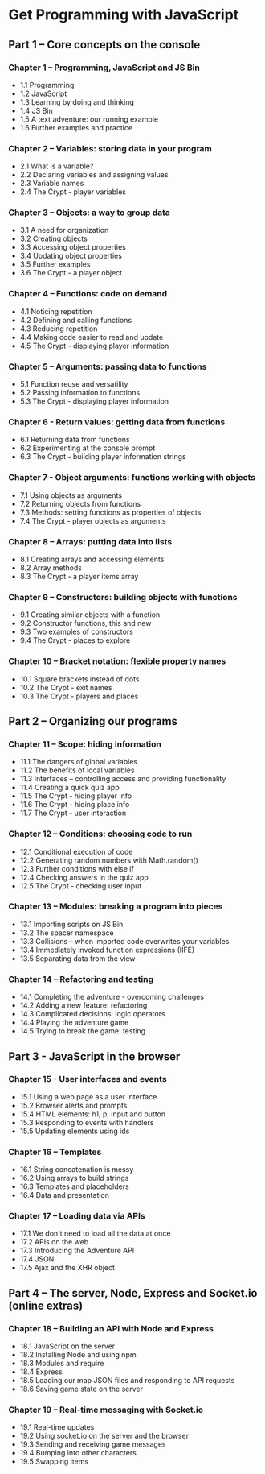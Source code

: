 # Get Programming with JavaScript



## Part 1 – Core concepts on the console

### Chapter 1 – Programming, JavaScript and JS Bin
* 1.1 Programming
* 1.2 JavaScript
* 1.3 Learning by doing and thinking
* 1.4 JS Bin
* 1.5 A text adventure: our running example
* 1.6 Further examples and practice

### Chapter 2 – Variables: storing data in your program
* 2.1 What is a variable?
* 2.2 Declaring variables and assigning values
* 2.3 Variable names
* 2.4 The Crypt - player variables

### Chapter 3 – Objects: a way to group data
* 3.1 A need for organization
* 3.2 Creating objects
* 3.3 Accessing object properties
* 3.4 Updating object properties
* 3.5 Further examples
* 3.6 The Crypt - a player object

### Chapter 4 – Functions: code on demand
* 4.1 Noticing repetition
* 4.2 Defining and calling functions
* 4.3 Reducing repetition
* 4.4 Making code easier to read and update
* 4.5 The Crypt - displaying player information

### Chapter 5 – Arguments: passing data to functions
* 5.1 Function reuse and versatility
* 5.2 Passing information to functions
* 5.3 The Crypt - displaying player information

### Chapter 6 - Return values: getting data from functions
* 6.1 Returning data from functions
* 6.2 Experimenting at the console prompt
* 6.3 The Crypt - building player information strings

### Chapter 7 - Object arguments: functions working with objects
* 7.1 Using objects as arguments
* 7.2 Returning objects from functions
* 7.3 Methods: setting functions as properties of objects
* 7.4 The Crypt - player objects as arguments

### Chapter 8 – Arrays: putting data into lists
* 8.1 Creating arrays and accessing elements
* 8.2 Array methods
* 8.3 The Crypt - a player items array

### Chapter 9 – Constructors: building objects with functions
* 9.1 Creating similar objects with a function
* 9.2 Constructor functions, this and new
* 9.3 Two examples of constructors
* 9.4 The Crypt - places to explore

### Chapter 10 – Bracket notation: flexible property names
* 10.1 Square brackets instead of dots
* 10.2 The Crypt - exit names
* 10.3 The Crypt - players and places


## Part 2 – Organizing our programs

### Chapter 11 – Scope: hiding information
* 11.1 The dangers of global variables 
* 11.2 The benefits of local variables
* 11.3 Interfaces – controlling access and providing functionality
* 11.4 Creating a quick quiz app
* 11.5 The Crypt - hiding player info
* 11.6 The Crypt - hiding place info
* 11.7 The Crypt - user interaction

### Chapter 12 – Conditions: choosing code to run
* 12.1 Conditional execution of code
* 12.2 Generating random numbers with Math.random()
* 12.3 Further conditions with else if
* 12.4 Checking answers in the quiz app
* 12.5 The Crypt - checking user input

### Chapter 13 – Modules: breaking a program into pieces
* 13.1 Importing scripts on JS Bin
* 13.2 The spacer namespace
* 13.3 Collisions – when imported code overwrites your variables
* 13.4 Immediately invoked function expressions (IIFE)
* 13.5 Separating data from the view

### Chapter 14 – Refactoring and testing
* 14.1 Completing the adventure - overcoming challenges
* 14.2 Adding a new feature: refactoring
* 14.3 Complicated decisions: logic operators
* 14.4 Playing the adventure game
* 14.5 Trying to break the game: testing

## Part 3 - JavaScript in the browser

### Chapter 15 - User interfaces and events
* 15.1 Using a web page as a user interface
* 15.2 Browser alerts and prompts
* 15.4 HTML elements: h1, p, input and button
* 15.3 Responding to events with handlers
* 15.5 Updating elements using ids

### Chapter 16 – Templates
* 16.1 String concatenation is messy
* 16.2 Using arrays to build strings
* 16.3 Templates and placeholders
* 16.4 Data and presentation

### Chapter 17 – Loading data via APIs
* 17.1 We don't need to load all the data at once
* 17.2 APIs on the web
* 17.3 Introducing the Adventure API
* 17.4 JSON
* 17.5 Ajax and the XHR object


## Part 4 – The server, Node, Express and Socket.io (online extras)

### Chapter 18 – Building an API with Node and Express
* 18.1 JavaScript on the server
* 18.2 Installing Node and using npm
* 18.3 Modules and require
* 18.4 Express
* 18.5 Loading our map JSON files and responding to API requests
* 18.6 Saving game state on the server

### Chapter 19 – Real-time messaging with Socket.io
* 19.1 Real-time updates
* 19.2 Using socket.io on the server and the browser
* 19.3 Sending and receiving game messages
* 19.4 Bumping into other characters
* 19.5 Swapping items
